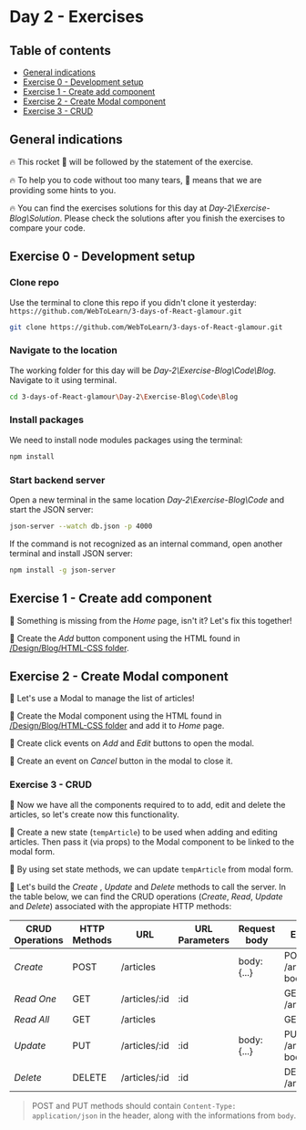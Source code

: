# Day 2 - Exercises

## Table of contents

- [General indications](#general-indications)
- [Exercise 0 - Development setup](#exercise-0---development-setup)
- [Exercise 1 - Create add component](#exercise-1---create-add-component)
- [Exercise 2 - Create Modal component](#exercise-2---create-modal-component)
- [Exercise 3 - CRUD](#exercise-3---crud)

## General indications

🔥 This rocket 🚀 will be followed by the statement of the exercise.

🔥 To help you to code without too many tears, 🎁 means that we are providing some hints to you.

🔥 You can find the exercises solutions for this day at _Day-2\Exercise-Blog\Solution_. Please check the solutions after you finish the exercises to compare your code.

## Exercise 0 - Development setup

### Clone repo

Use the terminal to clone this repo if you didn't clone it yesterday: `https://github.com/WebToLearn/3-days-of-React-glamour.git`

```bash
git clone https://github.com/WebToLearn/3-days-of-React-glamour.git
```

### Navigate to the location

The working folder for this day will be _Day-2\Exercise-Blog\Code\Blog_. Navigate to it using terminal.

```bash
cd 3-days-of-React-glamour\Day-2\Exercise-Blog\Code\Blog
```

### Install packages

We need to install node modules packages using the terminal:

```bash
npm install
```

### Start backend server

Open a new terminal in the same location _Day-2\Exercise-Blog\Code_ and start the JSON server:

```bash
json-server --watch db.json -p 4000
```

If the command is not recognized as an internal command, open another terminal and install JSON server:

```bash
npm install -g json-server
```

## Exercise 1 - Create add component

🚀 Something is missing from the *Home* page, isn't it? Let's fix this together!

🎁 Create the *Add* button component using the HTML found in [/Design/Blog/HTML-CSS folder](../../Design/Blog/HTML-CSS/README.MD).

## Exercise 2 - Create Modal component

🚀 Let's use a Modal to manage the list of articles!

🎁 Create the Modal component using the HTML found in [/Design/Blog/HTML-CSS folder](../../Design/Blog/HTML-CSS/README.MD) and add it to *Home* page.

🎁 Create click events on *Add* and *Edit* buttons to open the modal.

🎁 Create an event on *Cancel* button in the modal to close it.

### Exercise 3 - CRUD

🚀 Now we have all the components required to to add, edit and delete the articles, so let's create now this functionality.

🎁 Create a new state (`tempArticle`) to be used when adding and editing articles. Then pass it (via props) to the Modal component to be linked to the modal form.

🎁 By using set state methods, we can update `tempArticle` from modal form.

🎁 Let's build the _Create_ , _Update_ and _Delete_ methods to call the server. In the table below, we can find the CRUD operations (_Create_, _Read_, _Update_ and _Delete_) associated with the appropiate HTTP methods:

| CRUD Operations | HTTP Methods | URL           | URL Parameters | Request body | Examples                     |
| --------------- | ------------ | ------------- | -------------- | ------------ | ---------------------------- |
| _Create_        | POST         | /articles     |                | body: {...}  | POST /articles body: {...}   |
| _Read One_      | GET          | /articles/:id | :id            |              | GET /articles/123            |
| _Read All_      | GET          | /articles     |                |              | GET /articles                |
| _Update_        | PUT          | /articles/:id | :id            | body: {...}  | PUT /articles/123 body:{...} |
| _Delete_        | DELETE       | /articles/:id | :id            |              | DELETE /articles/123         |

> POST and PUT methods should contain `Content-Type: application/json` in the header, along with the informations from `body`.
